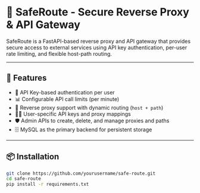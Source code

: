 # 🚀 SafeRoute - Secure Reverse Proxy & API Gateway

SafeRoute is a FastAPI-based reverse proxy and API gateway that provides secure access to external services using API key authentication, per-user rate limiting, and flexible host-path routing.

---

## 📌 Features

- 🔐 API Key-based authentication per user
- 📊 Configurable API call limits (per minute)
- 🔁 Reverse proxy support with dynamic routing (`host + path`)
- 🧑‍💻 User-specific API keys and proxy mappings
- 🛡️ Admin APIs to create, delete, and manage proxies and paths
- 🗄️ MySQL as the primary backend for persistent storage

---

## 📦 Installation

```bash
git clone https://github.com/yourusername/safe-route.git
cd safe-route
pip install -r requirements.txt